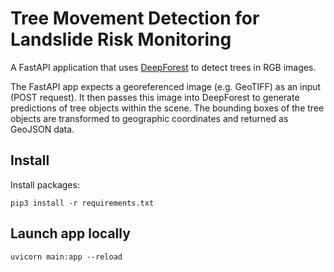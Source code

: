 # Tree Movement Detection for Landslide Risk Monitoring

A FastAPI application that uses [DeepForest](https://deepforest.readthedocs.io/en/latest/landing.html#) to detect trees in RGB images. 

The FastAPI app expects a georeferenced image (e.g. GeoTIFF) as an input (POST request). It then passes this image into DeepForest to generate predictions of tree objects within the scene. The bounding boxes of the tree objects are transformed to geographic coordinates and returned as GeoJSON data. 

## Install 

Install packages:

```
pip3 install -r requirements.txt
```

## Launch app locally

```
uvicorn main:app --reload
```


